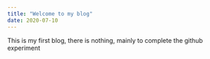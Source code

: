 ```yaml
---
title: "Welcome to my blog"
date: 2020-07-10
---
```

This is my first blog, there is nothing, mainly to complete the github experiment
